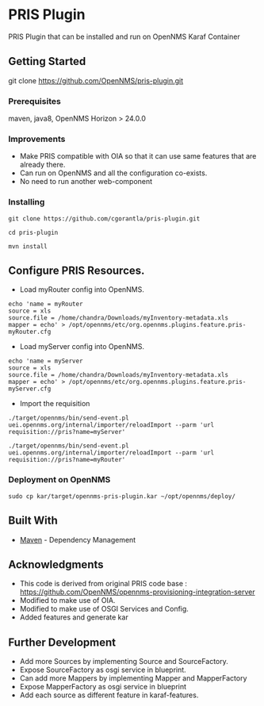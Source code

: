 # PRIS Plugin

PRIS Plugin that can be installed and run on OpenNMS Karaf Container

## Getting Started

git clone https://github.com/OpenNMS/pris-plugin.git

### Prerequisites

maven, java8, OpenNMS Horizon > 24.0.0


### Improvements

* Make PRIS compatible with OIA so that it can use same features that are already there.
* Can run on OpenNMS and all the configuration co-exists.
* No need to run another web-component


### Installing


```
git clone https://github.com/cgorantla/pris-plugin.git
```

```
cd pris-plugin
```

```
mvn install
```

## Configure PRIS Resources.

* Load myRouter config into OpenNMS.
```
echo 'name = myRouter
source = xls
source.file = /home/chandra/Downloads/myInventory-metadata.xls
mapper = echo' > /opt/opennms/etc/org.opennms.plugins.feature.pris-myRouter.cfg
```

* Load myServer config into OpenNMS.
```
echo 'name = myServer
source = xls
source.file = /home/chandra/Downloads/myInventory-metadata.xls
mapper = echo' > /opt/opennms/etc/org.opennms.plugins.feature.pris-myServer.cfg
```

* Import the requisition
```
./target/opennms/bin/send-event.pl uei.opennms.org/internal/importer/reloadImport --parm 'url requisition://pris?name=myServer'
```

```
./target/opennms/bin/send-event.pl uei.opennms.org/internal/importer/reloadImport --parm 'url requisition://pris?name=myRouter'
```


### Deployment on OpenNMS


```
sudo cp kar/target/opennms-pris-plugin.kar ~/opt/opennms/deploy/
```


## Built With

* [Maven](https://maven.apache.org/) - Dependency Management


## Acknowledgments

* This code is derived from original PRIS code base : https://github.com/OpenNMS/opennms-provisioning-integration-server
* Modified to make use of OIA.
* Modified to make use of OSGI Services and Config.
* Added features and generate kar


## Further Development

* Add more Sources by implementing Source and SourceFactory.
* Expose SourceFactory as osgi service in blueprint.
* Can add more Mappers by implementing Mapper and MapperFactory
* Expose MapperFactory as osgi service in blueprint
* Add each source as different feature in karaf-features.

